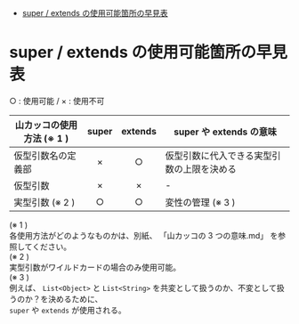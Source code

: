 - [super / extends の使用可能箇所の早見表](#super--extends-の使用可能箇所の早見表)


# super / extends の使用可能箇所の早見表

○ : 使用可能 / × : 使用不可

| 山カッコの使用方法 (※ 1 ) | super | extends | super や extends の意味                    |
| ------------------------- | :---: | :-----: | ------------------------------------------ |
| 仮型引数名の定義部        |   ×   |    ○    | 仮型引数に代入できる実型引数の上限を決める |
| 仮型引数                  |   ×   |    ×    | -                                          |
| 実型引数 (※ 2 )           |   ○   |    ○    | 変性の管理 (※ 3 )                          |

(※ 1 )  
各使用方法がどのようなものかは、別紙、 「山カッコの 3 つの意味.md」 を参照してください。  
(※ 2 )  
実型引数がワイルドカードの場合のみ使用可能。  
(※ 3 )  
例えば、 `List<Object>` と `List<String>` を共変として扱うのか、不変として扱うのか？を決めるために、  
`super` や `extends` が使用される。


